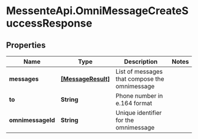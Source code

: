 # MessenteApi.OmniMessageCreateSuccessResponse

## Properties
Name | Type | Description | Notes
------------ | ------------- | ------------- | -------------
**messages** | [**[MessageResult]**](MessageResult.md) | List of messages that compose the omnimessage | 
**to** | **String** | Phone number in e.164 format | 
**omnimessageId** | **String** | Unique identifier for the omnimessage | 


